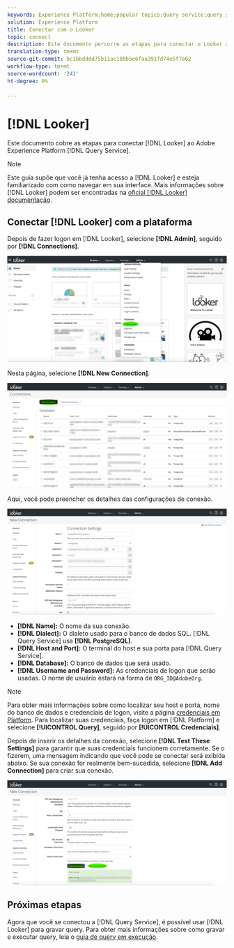 ```yaml
---
keywords: Experience Platform;home;popular topics;Query service;query service;Looker;looker;connect to query service;
solution: Experience Platform
title: Conectar com o Looker
topic: connect
description: Este documento percorre as etapas para conectar o Looker ao Adobe Experience Platform Query Service.
translation-type: tm+mt
source-git-commit: bc1bbdddd75b11ac180b5e6faa391fd74e5f7e02
workflow-type: tm+mt
source-wordcount: '241'
ht-degree: 0%

---
```



# [!DNL Looker]

Este documento cobre as etapas para conectar [!DNL Looker] ao Adobe Experience Platform [!DNL Query Service].

>[!NOTE]
>
> Este guia supõe que você já tenha acesso a [!DNL Looker] e esteja familiarizado com como navegar em sua interface. Mais informações sobre [!DNL Looker] podem ser encontradas na [oficial [!DNL Looker] documentação](https://docs.looker.com/).

## Conectar [!DNL Looker] com a plataforma

Depois de fazer logon em [!DNL Looker], selecione **[!DNL Admin]**, seguido por **[!DNL Connections]**.

![](../images/clients/looker/click-admin-connections.png)

Nesta página, selecione **[!DNL New Connection]**.

![](../images/clients/looker/click-new-connection.png)

Aqui, você pode preencher os detalhes das configurações de conexão.

![](../images/clients/looker/new-connection.png)

- **[!DNL Name]:** O nome da sua conexão.
- **[!DNL Dialect]:** O dialeto usado para o banco de dados SQL. [!DNL Query Service] usa  **[!DNL PostgreSQL]**.
- **[!DNL Host and Port]:** O terminal do host e sua porta para  [!DNL Query Service].
- **[!DNL Database]:** O banco de dados que será usado.
- **[!DNL Username and Password]:** As credenciais de logon que serão usadas. O nome de usuário estará na forma de `ORG_ID@AdobeOrg`.

>[!NOTE]
>
>Para obter mais informações sobre como localizar seu host e porta, nome do banco de dados e credenciais de logon, visite a página [credenciais em Platform](https://platform.adobe.com/query/configuration). Para localizar suas credenciais, faça logon em [!DNL Platform] e selecione **[!UICONTROL Query]**, seguido por **[!UICONTROL Credenciais]**.

Depois de inserir os detalhes da conexão, selecione **[!DNL Test These Settings]** para garantir que suas credenciais funcionem corretamente. Se o fizerem, uma mensagem indicando que você pode se conectar será exibida abaixo. Se sua conexão for realmente bem-sucedida, selecione **[!DNL Add Connection]** para criar sua conexão.

![](../images/clients/looker/click-test-connection.png)

## Próximas etapas

Agora que você se conectou a [!DNL Query Service], é possível usar [!DNL Looker] para gravar query. Para obter mais informações sobre como gravar e executar query, leia o [guia de query em execução](../best-practices/writing-queries.md).